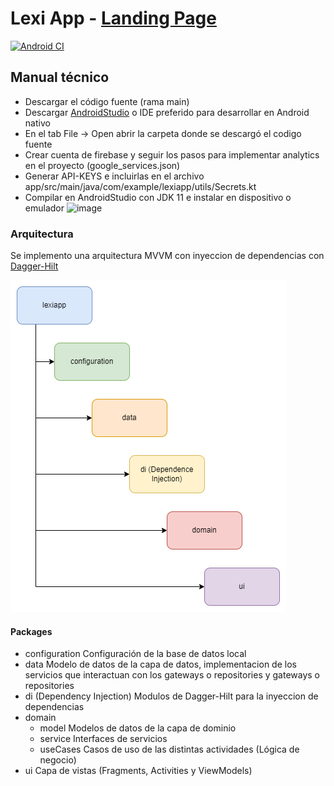 # Lexi App - [Landing Page](https://thelastcolor.github.io/Lexi-Web/)
[![Android CI](https://github.com/TheLastColor/lexi-app/actions/workflows/android.yml/badge.svg)](https://github.com/TheLastColor/lexi-app/actions/workflows/android.yml)

## Manual técnico
- Descargar el código fuente (rama main)
- Descargar [AndroidStudio](https://developer.android.com/studio) o IDE preferido para desarrollar en Android nativo
- En el tab File -> Open abrir la carpeta donde se descargó el codigo fuente
- Crear cuenta de firebase y seguir los pasos para implementar analytics en el proyecto (google_services.json)
- Generar API-KEYS e incluirlas en el archivo app/src/main/java/com/example/lexiapp/utils/Secrets.kt
- Compilar en AndroidStudio con JDK 11 e instalar en dispositivo o emulador
![image](https://github.com/TheLastColor/lexi-app/assets/82070877/9596def1-03e8-4832-a61c-ac129ff836f4)


### Arquitectura
Se implemento una arquitectura MVVM con inyeccion de dependencias con [Dagger-Hilt](https://dagger.dev/hilt/)

![ArchitectureImg](./docs/Arquitectura.drawio.png)
#### Packages
- configuration 
Configuración de la base de datos local
- data
Modelo de datos de la capa de datos, implementacion de los servicios que interactuan con los gateways o repositories y gateways o repositories
- di (Dependency Injection)
Modulos de Dagger-Hilt para la inyeccion de dependencias
- domain
    - model
    Modelos de datos de la capa de dominio
    - service
    Interfaces de servicios
    - useCases
    Casos de uso de las distintas actividades (Lógica de negocio)
- ui
Capa de vistas (Fragments, Activities y ViewModels)
